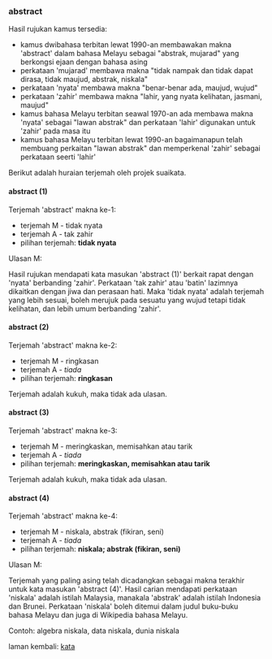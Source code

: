 ---
---

### abstract

Hasil rujukan kamus tersedia:

* kamus dwibahasa terbitan lewat 1990-an membawakan makna
'abstract' dalam bahasa Melayu sebagai "abstrak, mujarad"
yang berkongsi ejaan dengan bahasa asing
* perkataan 'mujarad' membawa makna "tidak nampak dan tidak
dapat dirasa, tidak maujud, abstrak, niskala"
* perkataan 'nyata' membawa makna "benar-benar ada, maujud,
wujud"
* perkataan 'zahir' membawa makna "lahir, yang nyata
kelihatan, jasmani, maujud"
* kamus bahasa Melayu terbitan seawal 1970-an ada membawa
makna 'nyata' sebagai "lawan abstrak" dan perkataan 'lahir'
digunakan untuk 'zahir' pada masa itu
* kamus bahasa Melayu terbitan lewat 1990-an bagaimanapun
telah membuang perkaitan "lawan abstrak" dan memperkenal
'zahir' sebagai perkataan seerti 'lahir'

Berikut adalah huraian terjemah oleh projek suaikata.

#### abstract (1)

Terjemah 'abstract' makna ke-1:

* terjemah M - tidak nyata
* terjemah A - tak zahir
* pilihan terjemah: **tidak nyata**

Ulasan M:

Hasil rujukan mendapati kata masukan 'abstract (1)' berkait
rapat dengan 'nyata' berbanding 'zahir'. Perkataan 'tak
zahir' atau 'batin' lazimnya dikaitkan dengan jiwa dan
perasaan hati. Maka 'tidak nyata' adalah terjemah yang
lebih sesuai, boleh merujuk pada sesuatu yang wujud tetapi
tidak kelihatan, dan lebih umum berbanding 'zahir'.

#### abstract (2)

Terjemah 'abstract' makna ke-2:

* terjemah M - ringkasan
* terjemah A - *tiada*
* pilihan terjemah: **ringkasan**

Terjemah adalah kukuh, maka tidak ada ulasan.

#### abstract (3)

Terjemah 'abstract' makna ke-3:

* terjemah M - meringkaskan, memisahkan atau tarik
* terjemah A - *tiada*
* pilihan terjemah: **meringkaskan, memisahkan atau tarik**

Terjemah adalah kukuh, maka tidak ada ulasan.

#### abstract (4)

Terjemah 'abstract' makna ke-4:

* terjemah M - niskala, abstrak (fikiran, seni)
* terjemah A - *tiada*
* pilihan terjemah: **niskala; abstrak (fikiran, seni)**

Ulasan M:

Terjemah yang paling asing telah dicadangkan sebagai makna
terakhir untuk kata masukan 'abstract (4)'. Hasil carian
mendapati perkataan 'niskala' adalah istilah Malaysia,
manakala 'abstrak' adalah istilah Indonesia dan Brunei.
Perkataan 'niskala' boleh ditemui dalam judul buku-buku
bahasa Melayu dan juga di Wikipedia bahasa Melayu.

Contoh: algebra niskala, data niskala, dunia niskala

laman kembali: [kata][0]

  [0]: ../kata.md
